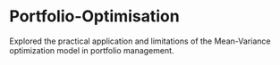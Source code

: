 # Portfolio-Optimisation
Explored the practical application and limitations of the Mean-Variance optimization model in portfolio management.
